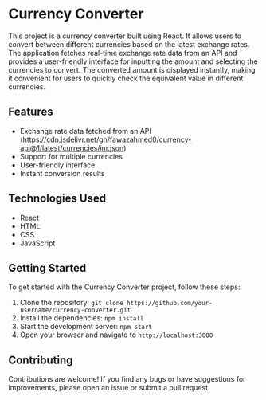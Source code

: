 # Currency Converter

This project is a currency converter built using React. It allows users to convert between different currencies based on the latest exchange rates. The application fetches real-time exchange rate data from an API and provides a user-friendly interface for inputting the amount and selecting the currencies to convert. The converted amount is displayed instantly, making it convenient for users to quickly check the equivalent value in different currencies.

## Features

- Exchange rate data fetched from an API (https://cdn.jsdelivr.net/gh/fawazahmed0/currency-api@1/latest/currencies/inr.json)
- Support for multiple currencies
- User-friendly interface
- Instant conversion results

## Technologies Used

- React
- HTML
- CSS
- JavaScript

## Getting Started

To get started with the Currency Converter project, follow these steps:

1. Clone the repository: `git clone https://github.com/your-username/currency-converter.git`
2. Install the dependencies: `npm install`
3. Start the development server: `npm start`
4. Open your browser and navigate to `http://localhost:3000`

## Contributing

Contributions are welcome! If you find any bugs or have suggestions for improvements, please open an issue or submit a pull request.


